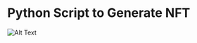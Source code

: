 # Python Script to Generate NFT
![Alt Text](https://github.com/Felix-Suen/gen-nft/blob/master/collection.gif)
